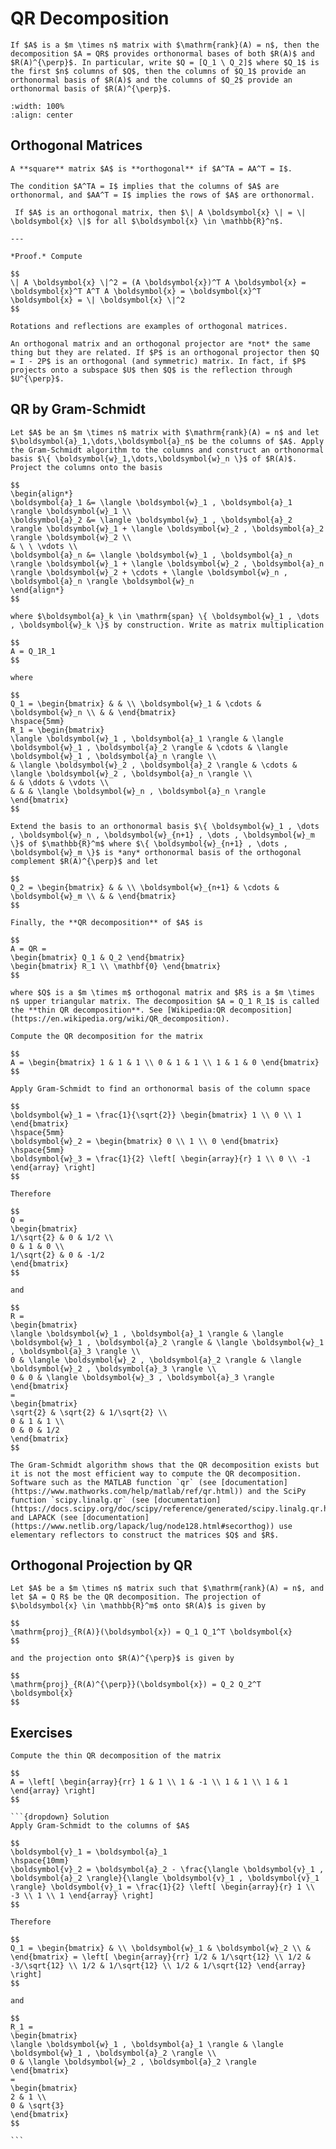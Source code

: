 # QR Decomposition

```{div} bigidea
If $A$ is a $m \times n$ matrix with $\mathrm{rank}(A) = n$, then the decomposition $A = QR$ provides orthonormal bases of both $R(A)$ and $R(A)^{\perp}$. In particular, write $Q = [Q_1 \ Q_2]$ where $Q_1$ is the first $n$ columns of $Q$, then the columns of $Q_1$ provide an orthonormal basis of $R(A)$ and the columns of $Q_2$ provide an orthonormal basis of $R(A)^{\perp}$.
```

```{image} /img/02_04_01.png
:width: 100%
:align: center
```

## Orthogonal Matrices

```{div} definition
A **square** matrix $A$ is **orthogonal** if $A^TA = AA^T = I$.
```

```{div} note
The condition $A^TA = I$ implies that the columns of $A$ are orthonormal, and $AA^T = I$ implies the rows of $A$ are orthonormal.
```

```{div} theorem
 If $A$ is an orthogonal matrix, then $\| A \boldsymbol{x} \| = \| \boldsymbol{x} \|$ for all $\boldsymbol{x} \in \mathbb{R}^n$.

---

*Proof.* Compute

$$
\| A \boldsymbol{x} \|^2 = (A \boldsymbol{x})^T A \boldsymbol{x} = \boldsymbol{x}^T A^T A \boldsymbol{x} = \boldsymbol{x}^T \boldsymbol{x} = \| \boldsymbol{x} \|^2
$$
```

```{div} example
Rotations and reflections are examples of orthogonal matrices.
```

```{div} note
An orthogonal matrix and an orthogonal projector are *not* the same thing but they are related. If $P$ is an orthogonal projector then $Q = I - 2P$ is an orthogonal (and symmetric) matrix. In fact, if $P$ projects onto a subspace $U$ then $Q$ is the reflection through $U^{\perp}$.
```

## QR by Gram-Schmidt

```{div} definition
Let $A$ be an $m \times n$ matrix with $\mathrm{rank}(A) = n$ and let $\boldsymbol{a}_1,\dots,\boldsymbol{a}_n$ be the columns of $A$. Apply the Gram-Schmidt algorithm to the columns and construct an orthonormal basis $\{ \boldsymbol{w}_1,\dots,\boldsymbol{w}_n \}$ of $R(A)$. Project the columns onto the basis

$$
\begin{align*}
\boldsymbol{a}_1 &= \langle \boldsymbol{w}_1 , \boldsymbol{a}_1 \rangle \boldsymbol{w}_1 \\
\boldsymbol{a}_2 &= \langle \boldsymbol{w}_1 , \boldsymbol{a}_2 \rangle \boldsymbol{w}_1 + \langle \boldsymbol{w}_2 , \boldsymbol{a}_2 \rangle \boldsymbol{w}_2 \\
& \ \ \vdots \\
\boldsymbol{a}_n &= \langle \boldsymbol{w}_1 , \boldsymbol{a}_n \rangle \boldsymbol{w}_1 + \langle \boldsymbol{w}_2 , \boldsymbol{a}_n \rangle \boldsymbol{w}_2 + \cdots + \langle \boldsymbol{w}_n , \boldsymbol{a}_n \rangle \boldsymbol{w}_n
\end{align*}
$$

where $\boldsymbol{a}_k \in \mathrm{span} \{ \boldsymbol{w}_1 , \dots , \boldsymbol{w}_k \}$ by construction. Write as matrix multiplication

$$
A = Q_1R_1
$$

where

$$
Q_1 = \begin{bmatrix} & & \\ \boldsymbol{w}_1 & \cdots & \boldsymbol{w}_n \\ & & \end{bmatrix}
\hspace{5mm}
R_1 = \begin{bmatrix}
\langle \boldsymbol{w}_1 , \boldsymbol{a}_1 \rangle & \langle \boldsymbol{w}_1 , \boldsymbol{a}_2 \rangle & \cdots & \langle \boldsymbol{w}_1 , \boldsymbol{a}_n \rangle \\
& \langle \boldsymbol{w}_2 , \boldsymbol{a}_2 \rangle & \cdots & \langle \boldsymbol{w}_2 , \boldsymbol{a}_n \rangle \\
& & \ddots & \vdots \\
& & & \langle \boldsymbol{w}_n , \boldsymbol{a}_n \rangle
\end{bmatrix}
$$

Extend the basis to an orthonormal basis $\{ \boldsymbol{w}_1 , \dots , \boldsymbol{w}_n , \boldsymbol{w}_{n+1} , \dots , \boldsymbol{w}_m \}$ of $\mathbb{R}^m$ where $\{ \boldsymbol{w}_{n+1} , \dots , \boldsymbol{w}_m \}$ is *any* orthonormal basis of the orthogonal complement $R(A)^{\perp}$ and let

$$
Q_2 = \begin{bmatrix} & & \\ \boldsymbol{w}_{n+1} & \cdots & \boldsymbol{w}_m \\ & & \end{bmatrix}
$$

Finally, the **QR decomposition** of $A$ is

$$
A = QR =
\begin{bmatrix} Q_1 & Q_2 \end{bmatrix}
\begin{bmatrix} R_1 \\ \mathbf{0} \end{bmatrix}
$$

where $Q$ is a $m \times m$ orthogonal matrix and $R$ is a $m \times n$ upper triangular matrix. The decomposition $A = Q_1 R_1$ is called the **thin QR decomposition**. See [Wikipedia:QR decomposition](https://en.wikipedia.org/wiki/QR_decomposition).
```

```{div} example
Compute the QR decomposition for the matrix

$$
A = \begin{bmatrix} 1 & 1 & 1 \\ 0 & 1 & 1 \\ 1 & 1 & 0 \end{bmatrix}
$$

Apply Gram-Schmidt to find an orthonormal basis of the column space

$$
\boldsymbol{w}_1 = \frac{1}{\sqrt{2}} \begin{bmatrix} 1 \\ 0 \\ 1 \end{bmatrix}
\hspace{5mm}
\boldsymbol{w}_2 = \begin{bmatrix} 0 \\ 1 \\ 0 \end{bmatrix}
\hspace{5mm}
\boldsymbol{w}_3 = \frac{1}{2} \left[ \begin{array}{r} 1 \\ 0 \\ -1 \end{array} \right]
$$

Therefore

$$
Q =
\begin{bmatrix}
1/\sqrt{2} & 0 & 1/2 \\
0 & 1 & 0 \\
1/\sqrt{2} & 0 & -1/2
\end{bmatrix}
$$

and

$$
R =
\begin{bmatrix}
\langle \boldsymbol{w}_1 , \boldsymbol{a}_1 \rangle & \langle \boldsymbol{w}_1 , \boldsymbol{a}_2 \rangle & \langle \boldsymbol{w}_1 , \boldsymbol{a}_3 \rangle \\
0 & \langle \boldsymbol{w}_2 , \boldsymbol{a}_2 \rangle & \langle \boldsymbol{w}_2 , \boldsymbol{a}_3 \rangle \\
0 & 0 & \langle \boldsymbol{w}_3 , \boldsymbol{a}_3 \rangle
\end{bmatrix}
=
\begin{bmatrix}
\sqrt{2} & \sqrt{2} & 1/\sqrt{2} \\
0 & 1 & 1 \\
0 & 0 & 1/2
\end{bmatrix}
$$
```

```{div} note
The Gram-Schmidt algorithm shows that the QR decomposition exists but it is not the most efficient way to compute the QR decomposition. Software such as the MATLAB function `qr` (see [documentation](https://www.mathworks.com/help/matlab/ref/qr.html)) and the SciPy function `scipy.linalg.qr` (see [documentation](https://docs.scipy.org/doc/scipy/reference/generated/scipy.linalg.qr.html)), and LAPACK (see [documentation](https://www.netlib.org/lapack/lug/node128.html#secorthog)) use elementary reflectors to construct the matrices $Q$ and $R$.
```

## Orthogonal Projection by QR

```{div} theorem
Let $A$ be a $m \times n$ matrix such that $\mathrm{rank}(A) = n$, and let $A = Q R$ be the QR decomposition. The projection of $\boldsymbol{x} \in \mathbb{R}^m$ onto $R(A)$ is given by

$$
\mathrm{proj}_{R(A)}(\boldsymbol{x}) = Q_1 Q_1^T \boldsymbol{x}
$$

and the projection onto $R(A)^{\perp}$ is given by

$$
\mathrm{proj}_{R(A)^{\perp}}(\boldsymbol{x}) = Q_2 Q_2^T \boldsymbol{x}
$$
```

## Exercises

````{div} exercise
Compute the thin QR decomposition of the matrix

$$
A = \left[ \begin{array}{rr} 1 & 1 \\ 1 & -1 \\ 1 & 1 \\ 1 & 1 \end{array} \right]
$$

```{dropdown} Solution
Apply Gram-Schmidt to the columns of $A$

$$
\boldsymbol{v}_1 = \boldsymbol{a}_1
\hspace{10mm}
\boldsymbol{v}_2 = \boldsymbol{a}_2 - \frac{\langle \boldsymbol{v}_1 , \boldsymbol{a}_2 \rangle}{\langle \boldsymbol{v}_1 , \boldsymbol{v}_1 \rangle} \boldsymbol{v}_1 = \frac{1}{2} \left[ \begin{array}{r} 1 \\ -3 \\ 1 \\ 1 \end{array} \right]
$$

Therefore

$$
Q_1 = \begin{bmatrix} & \\ \boldsymbol{w}_1 & \boldsymbol{w}_2 \\ & \end{bmatrix} = \left[ \begin{array}{rr} 1/2 & 1/\sqrt{12} \\ 1/2 & -3/\sqrt{12} \\ 1/2 & 1/\sqrt{12} \\ 1/2 & 1/\sqrt{12} \end{array} \right]
$$

and

$$
R_1 =
\begin{bmatrix}
\langle \boldsymbol{w}_1 , \boldsymbol{a}_1 \rangle & \langle \boldsymbol{w}_1 , \boldsymbol{a}_2 \rangle \\
0 & \langle \boldsymbol{w}_2 , \boldsymbol{a}_2 \rangle
\end{bmatrix}
=
\begin{bmatrix}
2 & 1 \\
0 & \sqrt{3}
\end{bmatrix}
$$

```
````
